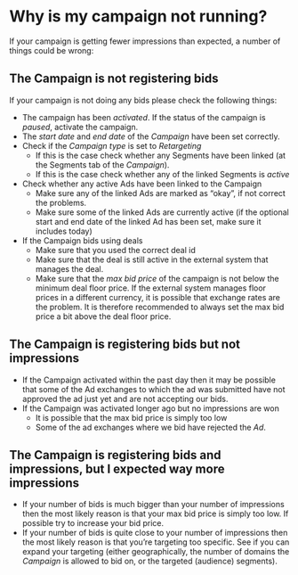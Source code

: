 # Why is my campaign not running?

If your campaign is getting fewer impressions than expected, a number of things could be wrong:

## The Campaign is not registering bids

If your campaign is not doing any bids please check the following things:

* The campaign has been _activated_. If the status of the campaign is _paused_, activate the campaign.
* The _start date_ and _end date_ of the _Campaign_ have been set correctly.
* Check if the _Campaign type_ is set to _Retargeting_
    * If this is the case check whether any Segments have been linked (at the Segments tab of the _Campaign_).
    * If this is the case check whether any of the linked Segments is _active_
* Check whether any active Ads have been linked to the Campaign
    * Make sure any of the linked Ads are marked as “okay”, if not correct the problems.
    * Make sure some of the linked Ads are currently active (if the optional start and end date of the linked Ad has been set, make sure it includes today)
* If the Campaign bids using deals
    * Make sure that you used the correct deal id
    * Make sure that the deal is still active in the external system that manages the deal.
    * Make sure that the _max bid price_ of the campaign is not below the minimum deal floor price. If the external system manages floor prices in a different currency, it is possible that exchange rates are the problem. It is therefore recommended to always set the max bid price a bit above the deal floor price.

## The Campaign is registering bids but not impressions

* If the Campaign activated within the past day then it may be possible that some of the Ad exchanges to which the ad was submitted have not approved the ad just yet and are not accepting our bids.
* If the Campaign was activated longer ago but no impressions are won
    * It is possible that the max bid price is simply too low
    * Some of the ad exchanges where we bid have rejected the _Ad_.

## The Campaign is registering bids and impressions, but I expected way more impressions

* If your number of bids is much bigger than your number of impressions then the most likely reason is that your max bid price is simply too low. If possible try to increase your bid price.
* If your number of bids is quite close to your number of impressions then the most likely reason is that you’re targeting too specific. See if you can expand your targeting (either geographically, the number of domains the _Campaign_ is allowed to bid on, or the targeted (audience) segments).


